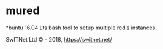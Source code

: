 # mured
\*buntu 16.04 Lts bash tool to setup multiple redis instances.

SwITNet Ltd © - 2018, https://switnet.net/
